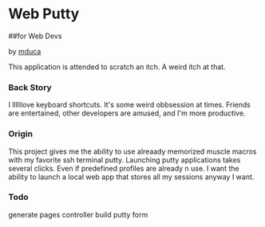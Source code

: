# Web Putty 
##for Web Devs

by [mduca](http://michael.mandu.ca)

This application is attended to scratch an itch. A weird itch at that.


### Back Story
I llllllove keyboard shortcuts. It's some weird obbsession at times. Friends are entertained, other developers are amused, and I'm more productive. 

### Origin
This project gives me the ability to use alreaady memorized muscle macros with my favorite ssh terminal putty. Launching putty applications takes several clicks. Even if predefined profiles are already n use. I want the ability to launch a local web app that stores all my sessions anyway I want.


### Todo

generate pages controller
build putty form

